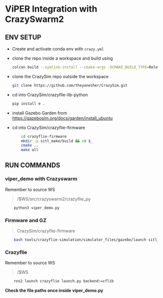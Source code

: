 # ViPER Integration with CrazySwarm2

## ENV SETUP

- Create and activate conda env with ```crazy.yml``` 

- clone the repo inside a workspace and build using 
    ```bash
    colcon build --symlink-install --cmake-args -DCMAKE_BUILD_TYPE=Release
    ```

- clone the CrazySim repo outside the workspace 
    ```bash
    git clone https://github.com/theyanesher/CrazySim.git
    ```

- cd into CrazySim/crazyflie-lib-python
    ```bash
    pip install e .
    ```

- install Gazebo Garden from https://gazebosim.org/docs/garden/install_ubuntu

- cd into CrazySim/crazyflie-firmware
    ```bash
        cd crazyflie-firmware
        mkdir -p sitl_make/build && cd $_
        cmake ..
        make all
    ```

## RUN COMMANDS

### viper_demo with Crazyswarm
Remember to source WS
> /$WS/src/crazyswarm2/crazyflie_py
```bash
    python3 viper_demo.py
```

### Firmware and GZ 
>  CrazySim/crazyflie-firmware
```bash
    bash tools/crazyflie-simulation/simulator_files/gazebo/launch sitl_multiagent_text.sh -m crazyflie
```

### Crazyflie
Remember to source WS
> /$WS
```bash
    ros2 launch crazyflie launch.py backend:=cflib
```

**Check the file paths once inside viper_demo.py**


